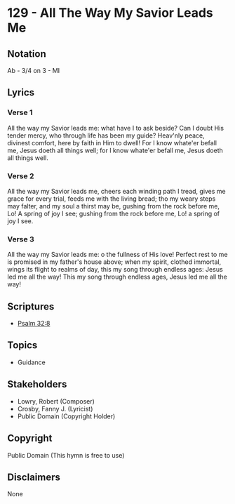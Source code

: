 # 129 - All The Way My Savior Leads Me

## Notation

Ab - 3/4 on 3 - MI

## Lyrics

### Verse 1

All the way my Savior leads me: what have I to ask beside? Can I doubt His tender mercy, who through life has been my guide? Heav'nly peace, divinest comfort, here by faith in Him to dwell! For I know whate'er befall me, Jesus doeth all things well; for I know whate'er befall me, Jesus doeth all things well.

### Verse 2

All the way my Savior leads me, cheers each winding path I tread, gives me grace for every trial, feeds me with the living bread; tho my weary steps may falter, and my soul a thirst may be, gushing from the rock before me, Lo! A spring of joy I see; gushing from the rock before me, Lo! a spring of joy I see.

### Verse 3

All the way my Savior leads me: o the fullness of His love! Perfect rest to me is promised in my father's house above; when my spirit, clothed immortal, wings its flight to realms of day, this my song through endless ages: Jesus led me all the way! This my song through endless ages, Jesus led me all the way!


## Scriptures

- [Psalm 32:8](https://www.biblegateway.com/passage/?search=Psalm%2032%3A8)

## Topics

- Guidance

## Stakeholders

- Lowry, Robert (Composer)
- Crosby, Fanny J. (Lyricist)
- Public Domain (Copyright Holder)

## Copyright

Public Domain
(This hymn is free to use)

## Disclaimers

None

